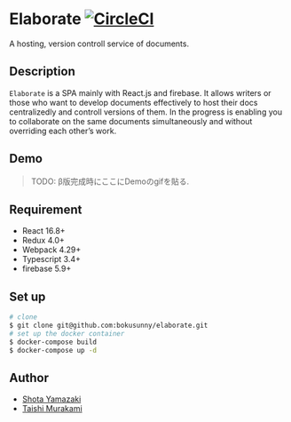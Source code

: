 <!-- statusの読み取り専用tokenなのでベタ書きで大丈夫-->
# Elaborate [![CircleCI](https://circleci.com/gh/bokusunny/elaborate/tree/master.svg?style=svg&circle-token=8d7544d8acf5f6087de4c29987d454e2a9957357)](https://circleci.com/gh/bokusunny/elaborate/tree/master)
A hosting, version controll service of documents. 

## Description
`Elaborate` is a SPA mainly with React.js and firebase. It allows writers or those who want to develop documents effectively to host their docs centralizedly and controll versions of them. In the progress is enabling you to collaborate on the same documents simultaneously and without overriding each other’s work.
## Demo
> TODO: β版完成時にここにDemoのgifを貼る.

## Requirement
- React 16.8+
- Redux 4.0+
- Webpack 4.29+
- Typescript 3.4+
- firebase 5.9+

## Set up
```sh
# clone
$ git clone git@github.com:bokusunny/elaborate.git
# set up the docker container
$ docker-compose build
$ docker-compose up -d
```

## Author
- [Shota Yamazaki](https://github.com/sy-tencho)
- [Taishi Murakami](https://github.com/bokusunny)
